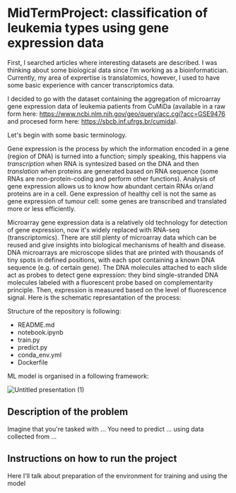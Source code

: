 # MidTermProject: classification of leukemia types using gene expression data  

First, I searched articles where interesting datasets are described. 
I was thinking about some biological data since I'm working as a bioinformatician. 
Currently, my area of exprertise is translatomics, however, I used to have some basic experience with cancer transcriptomics data. 

I decided to go with the dataset containing the aggregation of microarray gene expression data of leukemia patients from CuMiDa (available in a raw form here: https://www.ncbi.nlm.nih.gov/geo/query/acc.cgi?acc=GSE9476 and procesed form here: https://sbcb.inf.ufrgs.br/cumida). 

Let's begin with some basic terminology. 

Gene expression is the process by which the information encoded in a gene (region of DNA) is turned into a function; simply speaking, this happens via <i>transcription</i> when RNA is syntesized based on the DNA and then <i>translation</i> when proteins are generated based on RNA sequence (some RNAs are non-protein-coding and perform other functions). Analysis of gene expression allows us to know how abundant certain RNAs or/and proteins are in a cell. Gene expression of healthy cell is not the same as gene expression of tumour cell: some genes are transcribed and translated more or less efficiently. 

Microarray gene expression data is a relatively old technology for detection of gene expression, now it's widely replaced with RNA-seq (transcriptomics). 
There are still plenty of microarray data which can be reused and give insights into biological mechanisms of health and disease. DNA microarrays are microscope slides that are printed with thousands of tiny spots in defined positions, with each spot containing a known DNA sequence (e.g. of certain gene). The DNA molecules attached to each slide act as probes to detect gene expression: they bind single-stranded DNA molecules labeled with a fluorescent probe based on complementarity principle. Then, expression is measured based on the level of fluorescence signal.  Here is the schematic represantation of the process: 





Structure of the repository is following: 
* README.md
* notebook.ipynb
* train.py
* predict.py
* conda_env.yml
* Dockerfile

ML model is organised in a following framework: 

![Untitled presentation (1)](https://github.com/triasteran/Machine-Learning-Zoomcamp-2023/assets/47274795/d8754caa-fe6f-4b4b-8a64-24ce7f0cfee1)


## Description of the problem

Imagine that you're tasked with ... 
You need to predict ... using data collected from  ... 

## Instructions on how to run the project

Here I'll talk about preparation of the environment for training and using the model 

